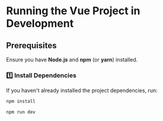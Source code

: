 # Running the Vue Project in Development

## Prerequisites
Ensure you have **Node.js** and **npm** (or **yarn**) installed.

### 1️⃣ Install Dependencies
If you haven't already installed the project dependencies, run:
``` sh
npm install

npm run dev

```